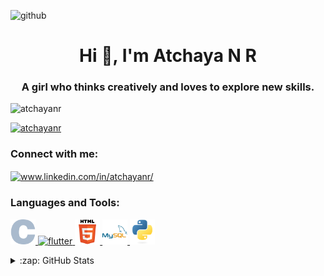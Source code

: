 ![github](https://user-images.githubusercontent.com/75022803/116808017-57ae2880-aaeb-11eb-88fa-614bcb8776b2.jpg)

<h1 align="center">Hi 👋, I'm Atchaya N R</h1>

<h3 align="center">A girl who thinks creatively and loves to explore new skills.</h3>

<p align="left"> <img src="https://komarev.com/ghpvc/?username=atchayanr&label=Profile%20views&color=0e75b6&style=flat" alt="atchayanr" /> </p>

<p align="left"> <a href="https://github.com/ryo-ma/github-profile-trophy"><img src="https://github-profile-trophy.vercel.app/?username=atchayanr" alt="atchayanr" /></a> </p>

<h3 align="left">Connect with me:</h3>

<p align="left">
  
<a href="https://www.linkedin.com/in/atchayanr/" target="blank"><img align="center" src="https://raw.githubusercontent.com/rahuldkjain/github-profile-readme-generator/neutral-icons/src/images/icons/Social/linked-in-alt.svg" alt="www.linkedin.com/in/atchayanr/" height="30" width="40" /></a>
</p>

<h3 align="left">Languages and Tools:</h3>
<p align="left"> <a href="https://www.cprogramming.com/" target="_blank"> <img src="https://raw.githubusercontent.com/devicons/devicon/master/icons/c/c-original.svg" alt="c" width="40" height="40"/> </a>  <a href="https://flutter.dev" target="_blank"> <img src="https://www.vectorlogo.zone/logos/flutterio/flutterio-icon.svg" alt="flutter" width="40" height="40"/> </a> <a href="https://www.w3.org/html/" target="_blank"> <img src="https://raw.githubusercontent.com/devicons/devicon/master/icons/html5/html5-original-wordmark.svg" alt="html5" width="40" height="40"/> </a> <a href="https://www.mysql.com/" target="_blank"> <img src="https://raw.githubusercontent.com/devicons/devicon/master/icons/mysql/mysql-original-wordmark.svg" alt="mysql" width="40" height="40"/> </a> <a href="https://www.python.org" target="_blank"> <img src="https://raw.githubusercontent.com/devicons/devicon/master/icons/python/python-original.svg" alt="python" width="40" height="40"/> </a> </p>
<details>
  <summary>:zap: GitHub Stats</summary>
<img align="left" alt="atchayanr's GitHub Stats" src="https://github-readme-stats-atchayanr.vercel.app/api?username=atchayanr&show_icons=true&hide_border=true&theme=cobalt" />
 </details>
<br>
